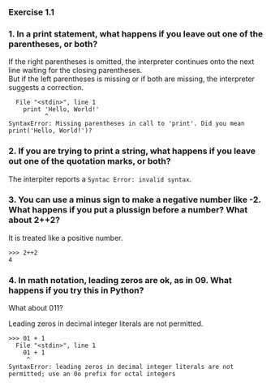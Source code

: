 ### Exercise 1.1

### 1. In a print statement, what happens if you leave out one of the parentheses, or both?

If the right parentheses is omitted, the interpreter continues onto the next line waiting for the closing parentheses.  
But if the left parentheses is missing or if both are missing, the interpreter suggests a correction.

```
  File "<stdin>", line 1
    print 'Hello, World!'
          ^
SyntaxError: Missing parentheses in call to 'print'. Did you mean print('Hello, World!')?
```

  
### 2. If you are trying to print a string, what happens if you leave out one of the quotation marks, or both?


The interpiter reports a `Syntac Error: invalid syntax`. 


### 3. You can use a minus sign to make a negative number like -2. What happens if you put a plussign before a number? What about 2++2?



It is treated like a positive number.
```
>>> 2++2
4
```

### 4. In math notation, leading zeros are ok, as in 09. What happens if you try this in Python?
What about 011?


Leading zeros in decimal integer literals are not permitted.
```
>>> 01 + 1
  File "<stdin>", line 1
    01 + 1
     ^
SyntaxError: leading zeros in decimal integer literals are not permitted; use an 0o prefix for octal integers
```

